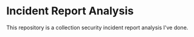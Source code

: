 # Incident Report Analysis
This repository is a collection security incident report analysis I've done.
<br />
<br />

